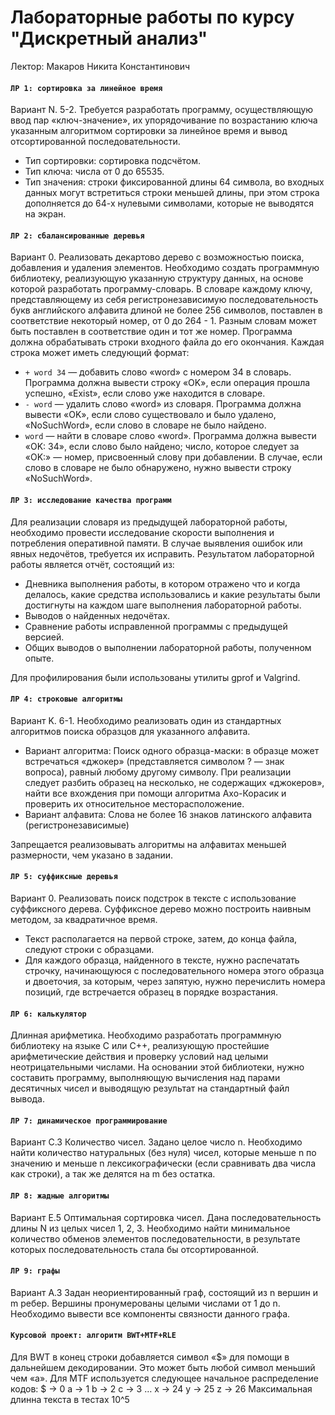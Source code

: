 # Лабораторные работы по курсу "Дискретный анализ"


Лектор: Макаров Никита Константинович

#### `ЛР 1: сортировка за линейное время`

Вариант N. 5-2. Требуется разработать программу, осуществляющую ввод пар «ключ-значение», их упорядочивание по возрастанию ключа указанным алгоритмом сортировки за линейное время и вывод отсортированной последовательности.  
- Тип сортировки: сортировка подсчётом.  
- Тип ключа: числа от 0 до 65535.  
- Тип значения: строки фиксированной длины 64 символа, во входных данных могут встретиться строки меньшей длины, при этом строка дополняется до 64-х нулевыми символами, которые не выводятся на экран.

#### `ЛР 2: сбалансированные деревья`

Вариант 0. Реализовать декартово дерево с возможностью поиска, добавления и удаления элементов.
Необходимо создать программную библиотеку, реализующую указанную структуру данных, на основе которой разработать программу-словарь. В словаре каждому ключу, представляющему из себя регистронезависимую последовательность букв английского алфавита длиной не более 256 символов, поставлен в соответствие некоторый номер, от 0 до 264 - 1. Разным словам может быть поставлен в соответствие один и тот же номер.
Программа должна обрабатывать строки входного файла до его окончания. Каждая строка может иметь следующий формат:
- `+ word 34` — добавить слово «word» с номером 34 в словарь. Программа должна вывести строку «OK», если операция прошла успешно, «Exist», если слово уже находится в словаре.
- `- word` — удалить слово «word» из словаря. Программа должна вывести «OK», если слово существовало и было удалено, «NoSuchWord», если слово в словаре не было найдено.
- `word` — найти в словаре слово «word». Программа должна вывести «OK: 34», если слово было найдено; число, которое следует за «OK:» — номер, присвоенный слову при добавлении. В случае, если слово в словаре не было обнаружено, нужно вывести строку «NoSuchWord».

#### `ЛР 3: исследование качества программ`

Для реализации словаря из предыдущей лабораторной работы, необходимо провести исследование скорости выполнения и потребления оперативной памяти. В случае выявления ошибок или явных недочётов, требуется их исправить.
Результатом лабораторной работы является отчёт, состоящий из:
- Дневника выполнения работы, в котором отражено что и когда делалось, какие средства использовались и какие результаты были достигнуты на каждом шаге выполнения лабораторной работы.
- Выводов о найденных недочётах.
- Сравнение работы исправленной программы с предыдущей версией.
- Общих выводов о выполнении лабораторной работы, полученном опыте.

Для профилирования были использованы утилиты gprof и Valgrind.

#### `ЛР 4: строковые алгоритмы`

Вариант K. 6-1. Необходимо реализовать один из стандартных алгоритмов поиска образцов для указанного алфавита.
- Вариант алгоритма: Поиск одного образца-маски: в образце может встречаться «джокер» (представляется символом ? — знак вопроса), равный любому другому символу. При реализации следует разбить образец на несколько, не содержащих «джокеров», найти все вхождения при помощи алгоритма Ахо-Корасик и проверить их относительное месторасположение.
- Вариант алфавита: Слова не более 16 знаков латинского алфавита (регистронезависимые)

Запрещается реализовывать алгоритмы на алфавитах меньшей размерности, чем указано в задании.

#### `ЛР 5: суффиксные деревья`

Вариант 0. Реализовать поиск подстрок в тексте с использование суффиксного дерева. Суффиксное дерево можно построить наивным методом, за квадратичное время.
- Текст располагается на первой строке, затем, до конца файла, следуют строки с образцами.
- Для каждого образца, найденного в тексте, нужно распечатать строчку, начинающуюся с последовательного номера этого образца и двоеточия, за которым, через запятую, нужно перечислить номера позиций, где встречается образец в порядке возрастания.

#### `ЛР 6: калькулятор`

Длинная арифметика. Необходимо разработать программную библиотеку на языке C или C++, реализующую простейшие арифметические действия и проверку условий над целыми неотрицательными числами. На основании этой библиотеки, нужно составить программу, выполняющую вычисления над парами десятичных чисел и выводящую результат на стандартный файл вывода. 

#### `ЛР 7: динамическое программирование`

Вариант C.3 Количество чисел. Задано целое число n. Необходимо найти количество натуральных (без нуля) чисел, которые меньше n по значению и меньше n лексикографически (если сравнивать два числа как строки), а так же делятся на m без остатка.
  
#### `ЛР 8: жадные алгоритмы`

Вариант E.5 Оптимальная сортировка чисел. Дана последовательность длины N из целых чисел 1, 2, 3. Необходимо найти минимальное количество обменов элементов последовательности, в результате которых последовательность стала бы отсортированной.

#### `ЛР 9: графы`

Вариант А.3 Задан неориентированный граф, состоящий из n вершин и m ребер. Вершины пронумерованы целыми числами от 1 до n. Необходимо вывести все компоненты связности данного графа.

#### `Курсовой проект: алгоритм BWT+MTF+RLE`

Для BWT в конец строки добавляется символ «$» для помощи в дальнейшем декодировании. Это может быть любой символ меньший чем «a».
Для MTF используется следующее начальное распределение кодов:
$ -> 0
a -> 1
b -> 2
c -> 3
…
x -> 24
y -> 25
z -> 26
Максимальная длинна текста в тестах 10^5
